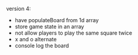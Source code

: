 version 4:  	
  * have populateBoard from 1d array  
  * store game state in an array  
  * not allow players to play the same square twice  
  * x and o alternate  
  * console log the board  
